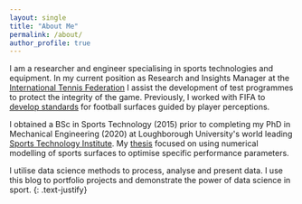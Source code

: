 ```yaml
---
layout: single
title: "About Me"
permalink: /about/
author_profile: true
---
```



I am a researcher and engineer specialising in sports technologies and equipment. In my current position 
as Research and Insights Manager at the [International Tennis Federation](https://www.itftennis.com/en/about-us/tennis-tech/innovation/) I assist the development of test 
programmes to protect the integrity of the game. Previously, I worked with FIFA to [develop standards](https://www.lboro.ac.uk/news-events/news/2022/june/loughborough-collaborates-with-fifa/) for football surfaces guided by player perceptions. 

I obtained a BSc in Sports Technology (2015) prior to completing my PhD in Mechanical Engineering (2020) at Loughborough University's world leading [Sports Technology Institute](https://www.lboro.ac.uk/research/sti). My [thesis](https://repository.lboro.ac.uk/articles/thesis/Numerical_modelling_of_3G_artificial_turf_under_vertical_loading/11892084?file=21811026) focused on using numerical modelling of sports surfaces to optimise specific performance parameters.  

I utilise data science methods to process, analyse and present data. 
I use this blog to portfolio projects and demonstrate the power of data science in sport. 
{: .text-justify}
